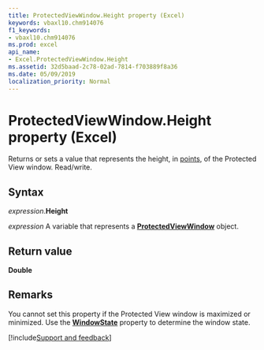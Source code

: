 ```yaml
---
title: ProtectedViewWindow.Height property (Excel)
keywords: vbaxl10.chm914076
f1_keywords:
- vbaxl10.chm914076
ms.prod: excel
api_name:
- Excel.ProtectedViewWindow.Height
ms.assetid: 32d5baad-2c78-02ad-7814-f703889f8a36
ms.date: 05/09/2019
localization_priority: Normal
---
```



# ProtectedViewWindow.Height property (Excel)

Returns or sets a value that represents the height, in [points](../language/glossary/vbe-glossary.md#point), of the Protected View window. Read/write.


## Syntax

_expression_.**Height**

_expression_ A variable that represents a **[ProtectedViewWindow](Excel.ProtectedViewWindow.md)** object.


## Return value

**Double**


## Remarks

You cannot set this property if the Protected View window is maximized or minimized. Use the **[WindowState](Excel.ProtectedViewWindow.WindowState.md)** property to determine the window state.



[!include[Support and feedback](~/includes/feedback-boilerplate.md)]
